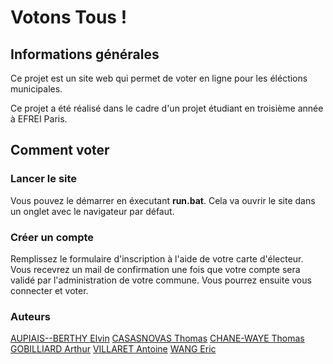 # Votons Tous !


## Informations générales
Ce projet est un site web qui permet de voter en ligne pour les éléctions municipales.

Ce projet a été réalisé dans le cadre d'un projet étudiant en troisième année à EFREI Paris.

## Comment voter

### Lancer le site

Vous pouvez le démarrer en éxecutant **run.bat**.
Cela va ouvrir le site dans un onglet avec le navigateur par défaut.


### Créer un compte

Remplissez le formulaire d'inscription à l'aide de votre carte d'électeur.
Vous recevrez un mail de confirmation une fois que votre compte sera validé par l'administration de votre commune.
Vous pourrez ensuite vous connecter et voter.

### Auteurs

[AUPIAIS--BERTHY Elvin](https://github.com/NovaGamma)
[CASASNOVAS Thomas](https://github.com/Mastoxic)
[CHANE-WAYE Thomas](https://github.com/ZeloteX)
[GOBILLIARD Arthur](https://github.com/Arthur-Gobilliard)
[VILLARET Antoine](https://github.com/VillaretAntoine)
[WANG Eric](https://github.com/Eric-Wang159)